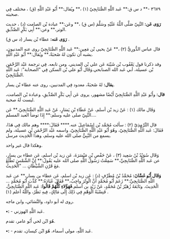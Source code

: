 ٣٦٧٩ -** د س ق:** عَبد اللَّهِ الصُّنَابِحِيّ (١) ،** ويُقال:** أَبُو عَبْدِ اللَّهِ (ق) ، مختلف فِي صحبته.

**رَوَى عَن:** النَّبِيّ صَلَّى اللَّهُ عَلَيْهِ وسَلَّمَ (س ق) ،** وعَن:** عبادة بْن الصامت (د) ، حديث الوتر،** وعن:** أَبِي بَكْرٍ الصِّدِّيقِ.

**رَوَى عَنه:** عطاء بْن يسار (د س ق) .

قال عباس الدُّورِيُّ (٢) ،** عَنْ يحيى بْن مَعِين:** عَبد اللَّهِ الصُّنَابِحِيّ روى عنه المدنيون، يشبه أن تكون لهُ صُحبَةٌ،** ويُقال:** أَبُو عَبْدِ اللَّهِ.

وقد ذكرنا قول يَعْقُوب بْن شَيْبَة عَن علي بْن المديني. ومن تابعه. فِي ترجمة عَبْد الرَّحْمَنِ بْن عسيلة، أبي عَبد الله الصنابحي.وَقَال أَبُو علي بْن السكن فِي "الصحابة": عَبد اللَّهِ الصُّنَابِحِيّ.

**يقال:** لهُ صُحبَةٌ، معدود فِي المدنيين، روى عنه عطاء بْن يسار.

**قال:** وأَبُو عَبْدِ اللَّهِ الصُّنَابِحِيّ أَيْضًا مشهور، يروى عَن أَبِي بَكْرٍ الصِّدِّيقِ، وعبادة بْن الصامت، ليست لَهُ صحبة.

وَقَال مالك (١) : عَنْ زيد بْن أسلم، عَنْ عَطَاءِ بْنِ يَسَارٍ، عَنْ عَبد اللَّهِ الصُّنَابِحِيّ،** عَن النَّبِيّ صلى عليه وسلم:** إِذَا توضأ العبد المسلم....

قال التِّرْمِذِيّ (٢) : سألت مُحَمَّد بْن إِسْمَاعِيلَ عنه.**** فَقَالَ:**** وهم مالك فِي هَذَا، فَقَالَ: عَبد اللَّهِ الصُّنَابِحِيّ، وهُوَ أَبُو عَبْدِ اللَّهِ الصُّنَابِحِيّ، واسمه عَبْد الرَّحْمَنِ بْن عسيلة، ولم يسمع من النَّبِيُّ صلى الله عليه وسلم، وهذا الْحَدِيث مرسل.

وهكذا قال غير واحد.

وَقَال سُوَيْدُ بْنُ سَعِيد (٣) ، عَنْ حَفْصِ بْنِ مَيْسَرَةَ، عَن زيد بْن اسلم، عَن عطاء بن يسار، عن عَبد اللَّهِ الصُّنَابِحِيِّ،** سَمِعْتُ رَسُولَ اللَّهِ صلى الله عليه يَقُولُ:** إِنَّ الشَّمْسَ تَطْلُعُ مَعَ قَرْنِ الشَّيْطَانِ ... "الْحَدِيثُ.

**وَقَال أَبُو غَسَّانَ:** مُحَمَّدُ بْنُ مُطَرِّفٍ (د) : عَن زيد بْن اسلم، عَن عطاء بن يسار،** عن عَبد اللَّهِ الصُّنَابِحِيِّ:** زَعَمَ أَبُو مُحَمَّدٍ أَنَّ الْوِتْرَ واجِبٌ،** فَقَالَ عُبَادَةُ:** كَذَّبَ أَبُو مُحَمَّدٍ ... الْحَدِيثَ. وتَابَعَهُ زُهَيْرُ بْنُ مُحَمَّدٍ، عَنْ زَيْدِ بن أسلم.**فَهَؤُلاءِ كُلُّهُمْ قَالُوا:** عَبد اللَّهِ الصُّنَابِحِيُّ، فَنِسْبَةُ الْوَهْمِ فِي ذَلِكَ إِلَى مَالِكٍ، فِيهِ نَظَرٌ، واللَّهُ أعلم (١) .

روى له أبو داود، والنَّسَائي، وابن ماجه.

**•:** - عَبد اللَّهِ الهوزني.

هُوَ ابْن لحي أَبُو عامر، تقدم.

**•:** - عَبد اللَّهِ، مولى أسماء، هُوَ ابْن كيسان، تقدم.
